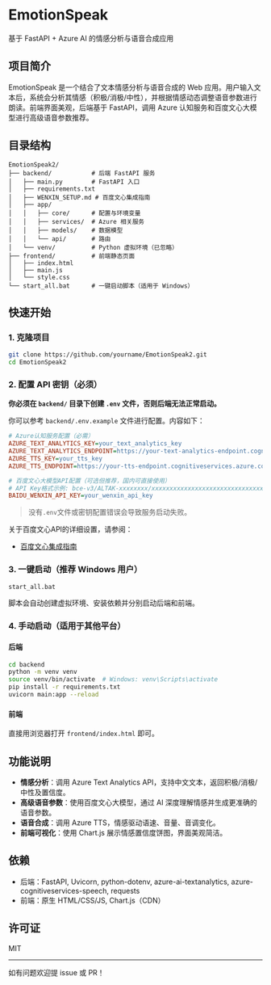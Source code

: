 # EmotionSpeak

基于 FastAPI + Azure AI 的情感分析与语音合成应用

## 项目简介
EmotionSpeak 是一个结合了文本情感分析与语音合成的 Web 应用。用户输入文本后，系统会分析其情感（积极/消极/中性），并根据情感动态调整语音参数进行朗读。前端界面美观，后端基于 FastAPI，调用 Azure 认知服务和百度文心大模型进行高级语音参数推荐。

## 目录结构
```
EmotionSpeak2/
├── backend/           # 后端 FastAPI 服务
│   ├── main.py        # FastAPI 入口
│   ├── requirements.txt
│   ├── WENXIN_SETUP.md # 百度文心集成指南
│   ├── app/
│   │   ├── core/      # 配置与环境变量
│   │   ├── services/  # Azure 相关服务
│   │   ├── models/    # 数据模型
│   │   └── api/       # 路由
│   └── venv/          # Python 虚拟环境（已忽略）
├── frontend/          # 前端静态页面
│   ├── index.html
│   ├── main.js
│   └── style.css
└── start_all.bat      # 一键启动脚本（适用于 Windows）
```

## 快速开始

### 1. 克隆项目
```bash
git clone https://github.com/yourname/EmotionSpeak2.git
cd EmotionSpeak2
```

### 2. 配置 API 密钥（**必须**）
**你必须在 `backend/` 目录下创建 `.env` 文件，否则后端无法正常启动。**

你可以参考 `backend/.env.example` 文件进行配置。内容如下：
```ini
# Azure认知服务配置（必需）
AZURE_TEXT_ANALYTICS_KEY=your_text_analytics_key
AZURE_TEXT_ANALYTICS_ENDPOINT=https://your-text-analytics-endpoint.cognitiveservices.azure.com/
AZURE_TTS_KEY=your_tts_key
AZURE_TTS_ENDPOINT=https://your-tts-endpoint.cognitiveservices.azure.com/

# 百度文心大模型API配置（可选但推荐，国内可直接使用）
# API Key格式示例: bce-v3/ALTAK-xxxxxxxx/xxxxxxxxxxxxxxxxxxxxxxxxxxxxxxxx
BAIDU_WENXIN_API_KEY=your_wenxin_api_key
```

> 没有`.env`文件或密钥配置错误会导致服务启动失败。

关于百度文心API的详细设置，请参阅：
- [百度文心集成指南](backend/WENXIN_SETUP.md)

### 3. 一键启动（推荐 Windows 用户）
```bash
start_all.bat
```
脚本会自动创建虚拟环境、安装依赖并分别启动后端和前端。

### 4. 手动启动（适用于其他平台）
#### 后端
```bash
cd backend
python -m venv venv
source venv/bin/activate  # Windows: venv\Scripts\activate
pip install -r requirements.txt
uvicorn main:app --reload
```
#### 前端
直接用浏览器打开 `frontend/index.html` 即可。

## 功能说明
- **情感分析**：调用 Azure Text Analytics API，支持中文文本，返回积极/消极/中性及置信度。
- **高级语音参数**：使用百度文心大模型，通过 AI 深度理解情感并生成更准确的语音参数。
- **语音合成**：调用 Azure TTS，情感驱动语速、音量、音调变化。
- **前端可视化**：使用 Chart.js 展示情感置信度饼图，界面美观简洁。

## 依赖
- 后端：FastAPI, Uvicorn, python-dotenv, azure-ai-textanalytics, azure-cognitiveservices-speech, requests
- 前端：原生 HTML/CSS/JS, Chart.js（CDN）

## 许可证
MIT

---
如有问题欢迎提 issue 或 PR！ 